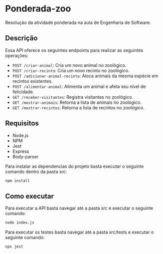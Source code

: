 # Ponderada-zoo

Resolução da atividade ponderada na aula de Engenharia de Software.

## Descrição

Essa API oferece os seguintes endpoints para realizar as seguintes operações:

- `POST /criar-animal`: Cria um novo animal no zoológico.
- `POST /criar-recinto`: Cria um novo recinto no zoológico.
- `POST /adicionar-animal-recinto`: Aloca animais da mesma espécie em recintos existentes.
- `POST /alimentar-animal`: Alimenta um animal e afeta seu nível de felicidade.
- `GET /receber-visitantes`: Registra visitantes no zoológico.
- `GET /mostrar-animais`: Retorna a lista de animais no zoológico.
- `GET /mostrar-recintos`: Retorna a lista de recintos no zoológico.

## Requisitos

- Node.js
- NPM
- Jest
- Express
- Body-parser

Para instalar as dependencias do projeto basta executar o seguinte comando dentro da pasta src:

```bash
npm install
```

## Como executar

Para executar a API basta navegar até a pasta src e executar o seguinte comando:

```bash
node index.js
```

Para executar os testes basta navegar até a pasta src/tests e executar o seguinte comando:

```bash
npx jest
```
